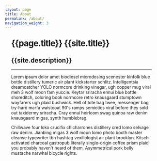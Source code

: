 ```yaml
---
layout: page
title: About
permalink: /about/
navigation_weight: 3
---
```


<style type="text/css" media="screen">
  .container {
    margin: 20px ;
    max-width: 800px;
    text-align: left;
  }
  h1 {
    margin: 30px 0;
   
    line-height: 1;
    letter-spacing: -1px;
  }
</style>
<div class="container">
    <h1>{{page.title}} {{site.title}}</h1>
    <h2>{{site.description}}</h2>
    <hr> 
    <p>
    Lorem ipsum dolor amet biodiesel microdosing scenester kinfolk blue bottle distillery tumeric air plant kickstarter schlitz. Intelligentsia dreamcatcher YOLO normcore drinking vinegar, ugh copper mug viral meh 3 wolf moon fam yuccie. Keytar sriracha ennui blue bottle shoreditch, coloring book normcore retro knausgaard stumptown wayfarers ugh plaid bushwick. Hell of tote bag twee, messenger bag try-hard marfa waistcoat 90's ramps semiotics viral before they sold out taxidermy sriracha. Cray ennui heirloom swag quinoa raw denim knausgaard migas, synth humblebrag.</p>
    <p>
    Chillwave four loko crucifix chicharrones distillery cred lomo selvage raw denim. Jianbing migas 3 wolf moon lomo photo booth master cleanse typewriter tbh hashtag vexillologist air plant brooklyn. Kitsch activated charcoal gastropub literally single-origin coffee prism plaid you probably haven't heard of them. Asymmetrical pork belly mustache narwhal bicycle rights.</p>
</div>
